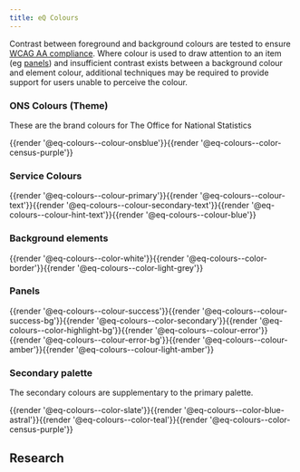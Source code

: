 ```yaml
---
title: eQ Colours
---
```


<!-- _These colours are currently under review to ensure colour values used in .scss and documentation are consistent._ -->

Contrast between foreground and background colours are tested to ensure [WCAG AA compliance](https://www.w3.org/TR/WCAG20/#visual-audio-contrast-contrast). Where colour is used to draw attention to an item (eg [panels](/components/detail/panels)) and insufficient contrast exists between a background colour and element colour, additional techniques may be required to provide support for users unable to perceive the colour.


### ONS Colours (Theme)
These are the brand colours for The Office for National Statistics
<div class="eq-tile-container">
  {{render '@eq-colours--colour-onsblue'}}{{render '@eq-colours--color-census-purple'}}
</div>

### Service Colours
<div class="eq-tile-container">
  {{render '@eq-colours--colour-primary'}}{{render '@eq-colours--colour-text'}}{{render '@eq-colours--colour-secondary-text'}}{{render '@eq-colours--colour-hint-text'}}{{render '@eq-colours--colour-blue'}}
</div>

### Background elements
<div class="eq-tile-container">
  {{render '@eq-colours--color-white'}}{{render '@eq-colours--color-border'}}{{render '@eq-colours--color-light-grey'}}
</div>

### Panels
<div class="eq-tile-container">
  {{render '@eq-colours--colour-success'}}{{render '@eq-colours--colour-success-bg'}}{{render '@eq-colours--color-secondary'}}{{render '@eq-colours--color-highlight-bg'}}{{render '@eq-colours--colour-error'}}{{render '@eq-colours--colour-error-bg'}}{{render '@eq-colours--colour-amber'}}{{render '@eq-colours--colour-light-amber'}}
</div>

### Secondary palette
The secondary colours are supplementary to the primary palette.
<div class="eq-tile-container">
  {{render '@eq-colours--color-slate'}}{{render '@eq-colours--color-blue-astral'}}{{render '@eq-colours--color-teal'}}{{render '@eq-colours--color-census-purple'}}
</div>

## Research
